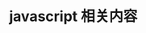 <!--
 * @Author: 程英明
 * @Date: 2022-03-10 14:33:04
 * @LastEditTime: 2022-03-10 14:33:14
 * @LastEditors: 程英明
 * @Description: 
 * @FilePath: \doc-man\docs\devlang\javascript\index.md
 * QQ:504875043@qq.com
-->
# javascript 相关内容